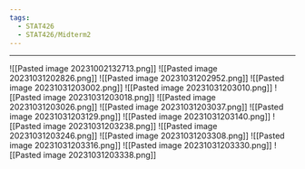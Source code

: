```yaml
---
tags:
  - STAT426
  - STAT426/Midterm2
---
```

---
![[Pasted image 20231002132713.png]]
![[Pasted image 20231031202826.png]]
![[Pasted image 20231031202952.png]]
![[Pasted image 20231031203002.png]]
![[Pasted image 20231031203010.png]]
![[Pasted image 20231031203018.png]]
![[Pasted image 20231031203026.png]]
![[Pasted image 20231031203037.png]]
![[Pasted image 20231031203129.png]]
![[Pasted image 20231031203140.png]]
![[Pasted image 20231031203238.png]]
![[Pasted image 20231031203246.png]]
![[Pasted image 20231031203308.png]]
![[Pasted image 20231031203316.png]]
![[Pasted image 20231031203330.png]]
![[Pasted image 20231031203338.png]]
